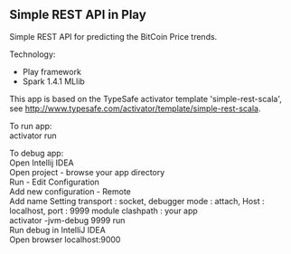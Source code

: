 Simple REST API in Play
-----------------------

Simple REST API for predicting the BitCoin Price trends.

Technology:
- Play framework  
- Spark 1.4.1 MLlib

This app is based on the TypeSafe activator template 'simple-rest-scala', see http://www.typesafe.com/activator/template/simple-rest-scala.

To run app:  
activator run

To debug app:  
Open Intellij IDEA  
Open project - browse your app directory  
Run - Edit Configuration  
Add new configuration - Remote  
Add name Setting transport : socket, debugger mode : attach, Host : localhost, port : 9999 module clashpath : your app  
activator -jvm-debug 9999 run  
Run debug in IntelliJ IDEA  
Open browser localhost:9000  
